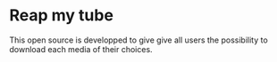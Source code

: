 # Reap my tube
This open source is developped to give give all users the possibility to download each media of their choices.

